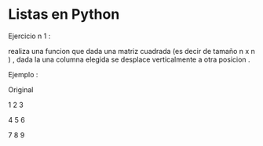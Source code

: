 # Listas en Python



Ejercicio n 1 : 

realiza una funcion que dada una matriz cuadrada \(es decir de tamaño n x n \) , dada la una columna elegida se desplace verticalmente a otra posicion .



Ejemplo :

Original 

1 2 3

4 5 6 

7 8 9



